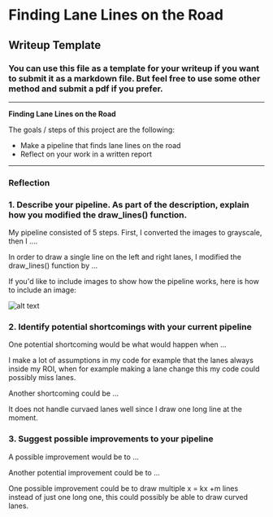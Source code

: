 # **Finding Lane Lines on the Road** 

## Writeup Template

### You can use this file as a template for your writeup if you want to submit it as a markdown file. But feel free to use some other method and submit a pdf if you prefer.

---

**Finding Lane Lines on the Road**

The goals / steps of this project are the following:
* Make a pipeline that finds lane lines on the road
* Reflect on your work in a written report


[//]: # (Image References)

[image1]: ./examples/grayscale.jpg "Grayscale"

---

### Reflection

### 1. Describe your pipeline. As part of the description, explain how you modified the draw_lines() function.

My pipeline consisted of 5 steps. First, I converted the images to grayscale, then I .... 

In order to draw a single line on the left and right lanes, I modified the draw_lines() function by ...

If you'd like to include images to show how the pipeline works, here is how to include an image: 

![alt text][image1]


### 2. Identify potential shortcomings with your current pipeline


One potential shortcoming would be what would happen when ... 

I make a lot of assumptions in my code for example that the lanes always inside my ROI, when for example making a lane change this my code could possibly miss lanes.

Another shortcoming could be ...

It does not handle curvaed lanes well since I draw one long line at the moment.

### 3. Suggest possible improvements to your pipeline

A possible improvement would be to ...

Another potential improvement could be to ...

One possible improvement could be to draw multiple x = kx +m lines instead of just one long one, this could possibly be able to draw curved lanes.
